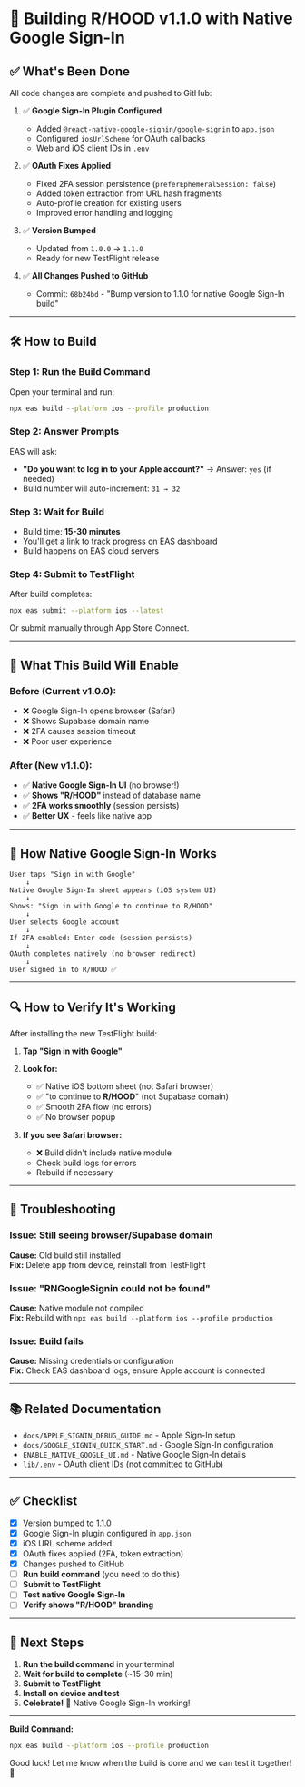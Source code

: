 # 🚀 Building R/HOOD v1.1.0 with Native Google Sign-In

## ✅ What's Been Done

All code changes are complete and pushed to GitHub:

1. ✅ **Google Sign-In Plugin Configured**
   - Added `@react-native-google-signin/google-signin` to `app.json`
   - Configured `iosUrlScheme` for OAuth callbacks
   - Web and iOS client IDs in `.env`

2. ✅ **OAuth Fixes Applied**
   - Fixed 2FA session persistence (`preferEphemeralSession: false`)
   - Added token extraction from URL hash fragments
   - Auto-profile creation for existing users
   - Improved error handling and logging

3. ✅ **Version Bumped**
   - Updated from `1.0.0` → `1.1.0`
   - Ready for new TestFlight release

4. ✅ **All Changes Pushed to GitHub**
   - Commit: `68b24bd` - "Bump version to 1.1.0 for native Google Sign-In build"

---

## 🛠️ How to Build

### Step 1: Run the Build Command

Open your terminal and run:

```bash
npx eas build --platform ios --profile production
```

### Step 2: Answer Prompts

EAS will ask:
- **"Do you want to log in to your Apple account?"** → Answer: `yes` (if needed)
- Build number will auto-increment: `31 → 32`

### Step 3: Wait for Build

- Build time: **15-30 minutes**
- You'll get a link to track progress on EAS dashboard
- Build happens on EAS cloud servers

### Step 4: Submit to TestFlight

After build completes:

```bash
npx eas submit --platform ios --latest
```

Or submit manually through App Store Connect.

---

## 🎯 What This Build Will Enable

### Before (Current v1.0.0):
- ❌ Google Sign-In opens browser (Safari)
- ❌ Shows Supabase domain name
- ❌ 2FA causes session timeout
- ❌ Poor user experience

### After (New v1.1.0):
- ✅ **Native Google Sign-In UI** (no browser!)
- ✅ **Shows "R/HOOD"** instead of database name
- ✅ **2FA works smoothly** (session persists)
- ✅ **Better UX** - feels like native app

---

## 📱 How Native Google Sign-In Works

```
User taps "Sign in with Google"
    ↓
Native Google Sign-In sheet appears (iOS system UI)
    ↓
Shows: "Sign in with Google to continue to R/HOOD"
    ↓
User selects Google account
    ↓
If 2FA enabled: Enter code (session persists)
    ↓
OAuth completes natively (no browser redirect)
    ↓
User signed in to R/HOOD ✅
```

---

## 🔍 How to Verify It's Working

After installing the new TestFlight build:

1. **Tap "Sign in with Google"**
2. **Look for:**
   - ✅ Native iOS bottom sheet (not Safari browser)
   - ✅ "to continue to **R/HOOD**" (not Supabase domain)
   - ✅ Smooth 2FA flow (no errors)
   - ✅ No browser popup

3. **If you see Safari browser:**
   - ❌ Build didn't include native module
   - Check build logs for errors
   - Rebuild if necessary

---

## 🐛 Troubleshooting

### Issue: Still seeing browser/Supabase domain
**Cause:** Old build still installed  
**Fix:** Delete app from device, reinstall from TestFlight

### Issue: "RNGoogleSignin could not be found"
**Cause:** Native module not compiled  
**Fix:** Rebuild with `npx eas build --platform ios --profile production`

### Issue: Build fails
**Cause:** Missing credentials or configuration  
**Fix:** Check EAS dashboard logs, ensure Apple account is connected

---

## 📚 Related Documentation

- `docs/APPLE_SIGNIN_DEBUG_GUIDE.md` - Apple Sign-In setup
- `docs/GOOGLE_SIGNIN_QUICK_START.md` - Google Sign-In configuration
- `ENABLE_NATIVE_GOOGLE_UI.md` - Native Google Sign-In details
- `lib/.env` - OAuth client IDs (not committed to GitHub)

---

## ✅ Checklist

- [x] Version bumped to 1.1.0
- [x] Google Sign-In plugin configured in `app.json`
- [x] iOS URL scheme added
- [x] OAuth fixes applied (2FA, token extraction)
- [x] Changes pushed to GitHub
- [ ] **Run build command** (you need to do this)
- [ ] **Submit to TestFlight**
- [ ] **Test native Google Sign-In**
- [ ] **Verify shows "R/HOOD" branding**

---

## 🚀 Next Steps

1. **Run the build command** in your terminal
2. **Wait for build to complete** (~15-30 min)
3. **Submit to TestFlight**
4. **Install on device and test**
5. **Celebrate!** 🎉 Native Google Sign-In working!

---

**Build Command:**
```bash
npx eas build --platform ios --profile production
```

Good luck! Let me know when the build is done and we can test it together! 🚀

